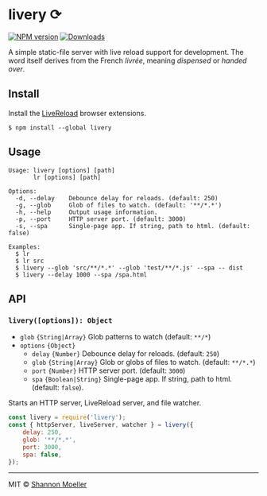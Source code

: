 # livery ⟳

[![NPM version][npm-img]][npm-url] [![Downloads][downloads-img]][npm-url]

A simple static-file server with live reload support for development. The word itself derives from the French _livrée_, meaning _dispensed_ or _handed over_.

## Install

Install the [LiveReload](http://livereload.com/extensions/) browser extensions.

```command
$ npm install --global livery
```

## Usage

```man
Usage: livery [options] [path]
       lr [options] [path]

Options:
  -d, --delay    Debounce delay for reloads. (default: 250)
  -g, --glob     Glob of files to watch. (default: '**/*.*')
  -h, --help     Output usage information.
  -p, --port     HTTP server port. (default: 3000)
  -s, --spa      Single-page app. If string, path to html. (default: false)

Examples:
  $ lr
  $ lr src
  $ livery --glob 'src/**/*.*' --glob 'test/**/*.js' --spa -- dist
  $ livery --delay 1000 --spa /spa.html
```

## API

### `livery([options]): Object`

- `glob` `{String|Array}` Glob patterns to watch (default: `**/*`)
- `options` `{Object}`
  - `delay` `{Number}` Debounce delay for reloads. (default: `250`)
  - `glob` `{String|Array}` Glob or globs of files to watch. (default: `**/*.*`)
  - `port` `{Number}` HTTP server port. (default: `3000`)
  - `spa` `{Boolean|String}` Single-page app. If string, path to html. (default: `false`).

Starts an HTTP server, LiveReload server, and file watcher.

```js
const livery = require('livery');
const { httpServer, liveServer, watcher } = livery({
    delay: 250,
    glob: '**/*.*',
    port: 3000,
    spa: false,
});
```

----

MIT © [Shannon Moeller](http://shannonmoeller.com)

[downloads-img]: http://img.shields.io/npm/dm/livery.svg?style=flat-square
[npm-img]:       http://img.shields.io/npm/v/livery.svg?style=flat-square
[npm-url]:       https://npmjs.org/package/livery
